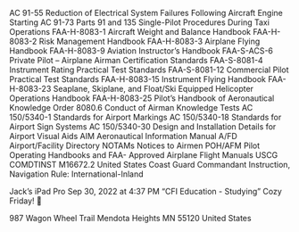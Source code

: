 AC 91-55 Reduction of Electrical System 
Failures Following Aircraft Engine 
Starting
AC 91-73 Parts 91 and 135 Single-Pilot 
Procedures During Taxi Operations
FAA-H-8083-1 Aircraft Weight and Balance 
Handbook
FAA-H-8083-2 Risk Management Handbook
FAA-H-8083-3 Airplane Flying Handbook
FAA-H-8083-9 Aviation Instructor’s Handbook
FAA-S-ACS-6 Private Pilot – Airplane Airman 
Certification Standards
FAA-S-8081-4 Instrument Rating Practical Test 
Standards
FAA-S-8081-12 Commercial Pilot Practical Test 
Standards
FAA-H-8083-15 Instrument Flying Handbook
FAA-H-8083-23 Seaplane, Skiplane, and Float/Ski 
Equipped Helicopter Operations 
Handbook
FAA-H-8083-25 Pilot’s Handbook of Aeronautical 
Knowledge
Order 8080.6 Conduct of Airman Knowledge Tests
AC 150/5340-1 Standards for Airport Markings
AC 150/5340-18 Standards for Airport Sign Systems
AC 150/5340-30 Design and Installation Details for 
Airport Visual Aids
AIM Aeronautical Information Manual
A/FD Airport/Facility Directory
NOTAMs Notices to Airmen
POH/AFM Pilot Operating Handbooks and FAA-
Approved Airplane Flight Manuals
USCG COMDTINST M16672.2 United States 
Coast Guard Commandant 
Instruction, Navigation Rule: 
International-Inland



Jack’s iPad Pro
Sep 30, 2022 at 4:37 PM
“CFI Education  - Studying”
Cozy Friday! 🤗

987 Wagon Wheel Trail
Mendota Heights MN 55120
United States